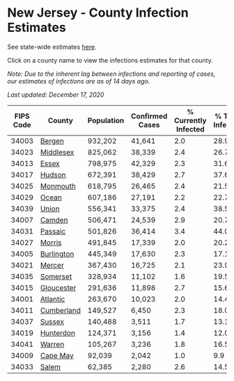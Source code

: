 # New Jersey - County Infection Estimates

See state-wide estimates [here](/infections/us-nj).

Click on a county name to view the infections estimates for that county.

*Note: Due to the inherent lag between infections and reporting of cases, our estimates of infections are as of 14 days ago.*

*Last updated: December 17, 2020*

|   FIPS Code |                   County |   Population |   Confirmed Cases |   % Currently Infected |   % Total Infected |
|-------------|--------------------------|--------------|-------------------|------------------------|--------------------|
|       34003 |         [Bergen](bergen) |      932,202 |            41,641 |                    2.0 |               28.9 |
|       34023 |   [Middlesex](middlesex) |      825,062 |            38,339 |                    2.4 |               26.7 |
|       34013 |           [Essex](essex) |      798,975 |            42,329 |                    2.3 |               31.6 |
|       34017 |         [Hudson](hudson) |      672,391 |            38,429 |                    2.7 |               37.6 |
|       34025 |     [Monmouth](monmouth) |      618,795 |            26,465 |                    2.4 |               21.5 |
|       34029 |           [Ocean](ocean) |      607,186 |            27,191 |                    2.2 |               22.7 |
|       34039 |           [Union](union) |      556,341 |            33,375 |                    2.4 |               38.5 |
|       34007 |         [Camden](camden) |      506,471 |            24,539 |                    2.9 |               20.7 |
|       34031 |       [Passaic](passaic) |      501,826 |            36,414 |                    3.4 |               44.0 |
|       34027 |         [Morris](morris) |      491,845 |            17,339 |                    2.0 |               20.2 |
|       34005 | [Burlington](burlington) |      445,349 |            17,630 |                    2.3 |               17.1 |
|       34021 |         [Mercer](mercer) |      367,430 |            16,725 |                    2.1 |               23.9 |
|       34035 |     [Somerset](somerset) |      328,934 |            11,102 |                    1.6 |               19.5 |
|       34015 | [Gloucester](gloucester) |      291,636 |            11,898 |                    2.7 |               15.6 |
|       34001 |     [Atlantic](atlantic) |      263,670 |            10,023 |                    2.0 |               14.4 |
|       34011 | [Cumberland](cumberland) |      149,527 |             6,450 |                    2.3 |               18.0 |
|       34037 |         [Sussex](sussex) |      140,488 |             3,511 |                    1.7 |               13.1 |
|       34019 |   [Hunterdon](hunterdon) |      124,371 |             3,156 |                    1.4 |               12.0 |
|       34041 |         [Warren](warren) |      105,267 |             3,236 |                    1.8 |               16.5 |
|       34009 |     [Cape May](cape-may) |       92,039 |             2,042 |                    1.0 |                9.9 |
|       34033 |           [Salem](salem) |       62,385 |             2,280 |                    2.6 |               14.5 |
